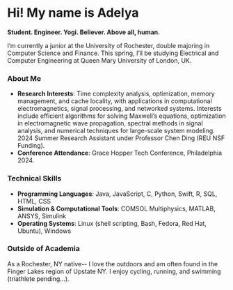 # Hi! My name is Adelya 

**Student. Engineer. Yogi. Believer. Above all, human.**

I’m currently a junior at the University of Rochester, double majoring in Computer Science and Finance. This spring, I’ll be studying Electrical and Computer Engineering at Queen Mary University of London, UK.

### About Me
-  **Research Interests**: Time complexity analysis, optimization, memory management, and cache locality, with applications in computational electromagnetics, signal processing, and networked systems. Interests include efficient algorithms for solving Maxwell’s equations, optimization in electromagnetic wave propagation, spectral methods in signal analysis, and numerical techniques for large-scale system modeling. 2024 Summer Research Assistant under Professor Chen Ding (REU NSF Funding).
-  **Conference Attendance**: Grace Hopper Tech Conference, Philadelphia 2024.

### Technical Skills
- **Programming Languages**: Java, JavaScript, C, Python, Swift, R, SQL, HTML, CSS
- **Simulation & Computational Tools**: COMSOL Multiphysics, MATLAB, ANSYS, Simulink
- **Operating Systems**: Linux (shell scripting, Bash, Fedora, Red Hat, Ubuntu), Windows

### Outside of Academia
As a Rochester, NY native-- I love the outdoors and am often found in the Finger Lakes region of Upstate NY. I enjoy cycling, running, and swimming (triathlete pending…).
